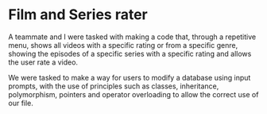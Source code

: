 # Film and Series rater
 A teammate and I were tasked with making a code that, through a repetitive menu, shows all videos with a specific rating or from a specific genre, showing the episodes of a specific series with a specific rating and allows the user rate a video. 

 We were tasked to make a way for users to modify a database using input prompts, with the use of principles such as classes, inheritance, polymorphism, pointers and operator overloading to allow the correct use of our file.